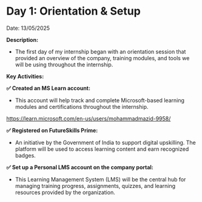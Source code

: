 # Day 1: Orientation & Setup

Date: 13/05/2025

**Description:**
- The first day of my internship began with an orientation session that provided an overview of the company, training modules, and tools we will be using throughout the internship.

**Key Activities:**

**✅ Created an MS Learn account:**
- This account will help track and complete Microsoft-based learning modules and certifications throughout the internship.

https://learn.microsoft.com/en-us/users/mohammadmazid-9958/

**✅ Registered on FutureSkills Prime:**
- An initiative by the Government of India to support digital upskilling. The platform will be used to access learning content and earn recognized badges.

**✅ Set up a Personal LMS account on the company portal:**
- This Learning Management System (LMS) will be the central hub for managing training progress, assignments, quizzes, and learning resources provided by the organization.
